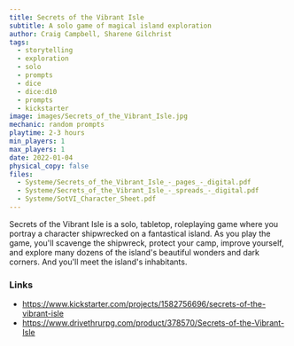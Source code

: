 ```yaml
---
title: Secrets of the Vibrant Isle
subtitle: A solo game of magical island exploration
author: Craig Campbell, Sharene Gilchrist
tags:
  - storytelling
  - exploration
  - solo
  - prompts
  - dice
  - dice:d10
  - prompts
  - kickstarter
image: images/Secrets_of_the_Vibrant_Isle.jpg
mechanic: random prompts
playtime: 2-3 hours
min_players: 1
max_players: 1
date: 2022-01-04
physical_copy: false
files:
  - Systeme/Secrets_of_the_Vibrant_Isle_-_pages_-_digital.pdf
  - Systeme/Secrets_of_the_Vibrant_Isle_-_spreads_-_digital.pdf
  - Systeme/SotVI_Character_Sheet.pdf
---
```


<!-- Excerpt Start -->
Secrets of the Vibrant Isle is a solo, tabletop, roleplaying game
where you portray a character shipwrecked on a fantastical
island. As you play the game, you'll scavenge the shipwreck,
protect your camp, improve yourself, and explore many
dozens of the island's beautiful wonders and dark corners.
And you'll meet the island's inhabitants.

<!-- Excerpt End -->

### Links

- https://www.kickstarter.com/projects/1582756696/secrets-of-the-vibrant-isle
- https://www.drivethrurpg.com/product/378570/Secrets-of-the-Vibrant-Isle
